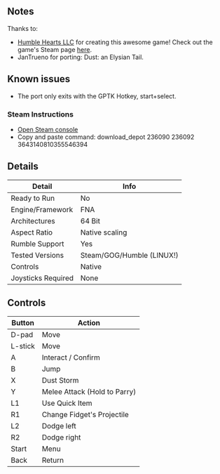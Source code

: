 ## Notes

Thanks to:
* [Humble Hearts LLC](https://store.steampowered.com/search/?developer=Humble%20Hearts%20LLC) for creating this awesome game! Check out the game's Steam page [here](https://store.steampowered.com/app/236090/Dust_An_Elysian_Tail/). 
* JanTrueno for porting: Dust: an Elysian Tail.

## Known issues
* The port only exits with the GPTK Hotkey, start+select.

### Steam Instructions
* [Open Steam console](steam://open/console)
* Copy and paste command: download_depot 236090 236092 3643140810355546394

## Details

| **Detail**         | **Info**         |
|----------------------|---------------------|
| Ready to Run         | No                  |
| Engine/Framework     | FNA                 |
| Architectures        | 64 Bit              |
| Aspect Ratio         | Native scaling      |
| Rumble Support       | Yes                 |
| Tested Versions      | Steam/GOG/Humble (LINUX!)        |
| Controls             | Native              |
| Joysticks Required   | None                |

## Controls

| Button | Action |
|--|--| 
|D-pad|Move|
|L-stick|Move|
|A|Interact / Confirm  |
|B|Jump  |
|X|Dust Storm  |
|Y|Melee Attack (Hold to Parry)  |
|L1|Use Quick Item|
|R1|Change Fidget's Projectile  |
|L2|Dodge left|
|R2|Dodge right|
|Start|Menu|
|Back|Return|


